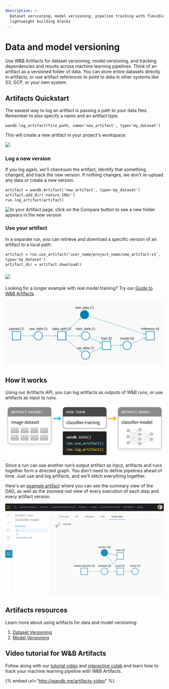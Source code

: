 ```yaml
---
description: >-
  Dataset versioning, model versioning, pipeline tracking with flexible and
  lightweight building blocks
---
```


# Data and model versioning

Use W\&B Artifacts for dataset versioning, model versioning, and tracking dependencies and results across machine learning pipelines. Think of an artifact as a versioned folder of data. You can store entire datasets directly in artifacts, or use artifact references to point to data in other systems like S3, GCP, or your own system.

## Artifacts Quickstart

The easiest way to log an artifact is passing a path to your data files. Remember to also specify a name and an artifact type.

```
wandb.log_artifact(file_path, name='new_artifact', type='my_dataset') 
```

This will create a new artifact in your project's workspace:

![](<../../.gitbook/assets/Screen Shot 2021-11-05 at 1.23.04 PM.png>)

### Log a new version

If you log again, we'll checksum the artifact, identify that something changed, and track the new version. If nothing changes, we don't re-upload any data or create a new version.

```
artifact = wandb.Artifact('new_artifact', type='my_dataset')
artifact.add_dir('nature_100/')
run.log_artifact(artifact)
```

![In your Artifact page, click on the Compare button to see a new folder appears in the new version](<../../.gitbook/assets/Screen Shot 2021-11-05 at 1.34.26 PM.png>)

### Use your artifact

In a separate run, you can retrieve and download a specific version of an artifact to a local path:

```
artifact = run.use_artifact('user_name/project_name/new_artifact:v1', type='my_dataset')
artifact_dir = artifact.download()
```

### [![](https://colab.research.google.com/assets/colab-badge.svg)](http://wandb.me/artifacts-quickstart)

Looking for a longer example with real model training? Try our [Guide to W\&B Artifacts](https://wandb.ai/wandb/arttest/reports/Guide-to-W-B-Artifacts--VmlldzozNTAzMDM).

![](<../../.gitbook/assets/keras example.png>)

## How it works

Using our Artifacts API, you can log artifacts as outputs of W\&B runs, or use artifacts as input to runs.

![](<../../.gitbook/assets/simple artifact diagram 2 (1).png>)

Since a run can use another run’s output artifact as input, artifacts and runs together form a directed graph. You don’t need to define pipelines ahead of time. Just use and log artifacts, and we’ll stitch everything together.

Here's an [example artifact](https://app.wandb.ai/shawn/detectron2-11/artifacts/model/run-1cxg5qfx-model/4a0e3a7c5bff65ff4f91/graph) where you can see the summary view of the DAG, as well as the zoomed-out view of every execution of each step and every artifact version.

![](<../../.gitbook/assets/2020-09-03 15.59.43.gif>)

## Artifacts resources

Learn more about using artifacts for data and model versioning:

1. [Dataset Versioning](dataset-versioning.md)
2. [Model Versioning](model-versioning.md)

## Video tutorial for W\&B Artifacts

Follow along with our [tutorial video](http://wandb.me/artifacts-video) and [interactive colab](http://wandb.me/artifacts-colab) and learn how to track your machine learning pipeline with W\&B Artifacts.

{% embed url="http://wandb.me/artifacts-video" %}
